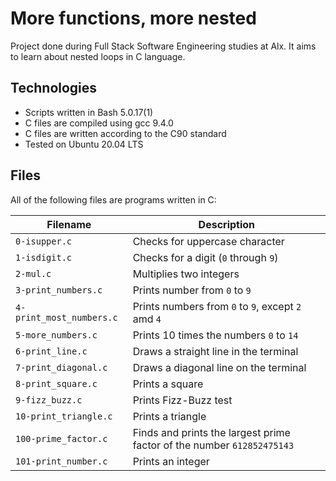 # More functions, more nested

Project done during Full Stack Software Engineering studies at Alx. It aims to learn about nested loops in C language.

## Technologies

* Scripts written in Bash 5.0.17(1)
* C files are compiled using gcc 9.4.0
* C files are written according to the C90 standard
* Tested on Ubuntu 20.04 LTS

## Files

All of the following files are programs written in C:

Filename | Description
--- | ---
`0-isupper.c` | Checks for uppercase character
`1-isdigit.c` | Checks for a digit (`0` through `9`)
`2-mul.c` | Multiplies two integers
`3-print_numbers.c` | Prints number from `0` to `9`
`4-print_most_numbers.c` | Prints numbers from `0` to `9`, except `2` amd `4` 
`5-more_numbers.c` | Prints 10 times the numbers `0` to `14`
`6-print_line.c` | Draws a straight line in the terminal
`7-print_diagonal.c` | Draws a diagonal line on the terminal
`8-print_square.c` | Prints a square
`9-fizz_buzz.c` | Prints Fizz-Buzz test
`10-print_triangle.c` | Prints a triangle
`100-prime_factor.c` | Finds and prints the largest prime factor of the number `612852475143`
`101-print_number.c` | Prints an integer
